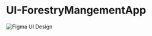 # UI-ForestryMangementApp

![Figma UI Design](https://github.com/user-attachments/assets/055b2dc0-d571-4d2a-a735-783cdea618d7)
